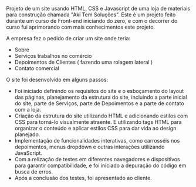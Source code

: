 Projeto de um site usando HTML, CSS e Javascript de uma loja de materiais para construção chamada "Aki Tem Soluções".
Este é um projeto feito durante um curso de Front-end iniciando do zero, e com o decorrer do curso fui aprimorando com mais conhecimentos este projeto.

A empresa fez o pedido de criar um site onde teria:
- Sobre
- Serviços trabalhos no comércio
- Depoimentos de Clientes ( fazendo uma rolagem lateral )
- Contato comercial

O site foi desenvolvido em alguns passos:
- Foi iniciado definindo os requisitos do site e o esboçamento do layout das páginas, planejamento da estrutura do site, incluindo a parte inicial do site, parte de Serviços, parte de Depoimentos e a parte de contato com a loja.
- Criação da estrutura do site utilizando HTML e adicionando estilos com CSS para torná-lo visualmente atraente. E utilizando tags HTML para organizar o conteúdo e aplicar estilos CSS para dar vida ao design planejado.
- Implementação de funcionalidades interativas, como carrosséis nos depoimentos, menus dropdown e outras interações utilizando JavaScript.
- Com a relização de testes em diferentes navegadores e dispositivos para garantir compatibilidade, e foi iniciado a depuração do código em busca de erros.
- Após a conclusão dos testes, foi apresentado ao cliente.

  
